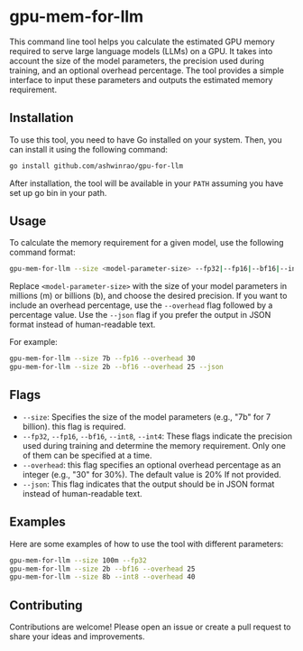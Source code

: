 # gpu-mem-for-llm

This command line tool helps you calculate the estimated GPU memory required to serve large language models (LLMs) on a GPU. It takes into account the size of the model parameters, the precision used during training, and an optional overhead percentage. The tool provides a simple interface to input these parameters and outputs the estimated memory requirement.

## Installation

To use this tool, you need to have Go installed on your system. Then, you can install it using the following command:

```bash
go install github.com/ashwinrao/gpu-for-llm
```

After installation, the tool will be available in your `PATH` assuming you have set up go bin in your path.

## Usage

To calculate the memory requirement for a given model, use the following command format:

```bash
gpu-mem-for-llm --size <model-parameter-size> --fp32|--fp16|--bf16|--int8|--int4 [--overhead <percentage>] [--json]
```

Replace `<model-parameter-size>` with the size of your model parameters in millions (m) or billions (b), and choose the desired precision. If you want to include an overhead percentage, use the `--overhead` flag followed by a percentage value. Use the `--json` flag if you prefer the output in JSON format instead of human-readable text.

For example:

```bash
gpu-mem-for-llm --size 7b --fp16 --overhead 30
gpu-mem-for-llm --size 2b --bf16 --overhead 25 --json
```

## Flags

- `--size`: Specifies the size of the model parameters (e.g., "7b" for 7 billion). this flag is required.
- `--fp32`, `--fp16`, `--bf16`, `--int8`, `--int4`: These flags indicate the precision used during training and determine the memory requirement. Only one of them can be specified at a time.
- `--overhead`: this flag specifies an optional overhead percentage as an integer (e.g., "30" for 30%). The default value is 20% If not provided.
- `--json`: This flag indicates that the output should be in JSON format instead of human-readable text.

## Examples

Here are some examples of how to use the tool with different parameters:

```bash
gpu-mem-for-llm --size 100m --fp32
gpu-mem-for-llm --size 2b --bf16 --overhead 25
gpu-mem-for-llm --size 8b --int8 --overhead 40
```

## Contributing

Contributions are welcome! Please open an issue or create a pull request to share your ideas and improvements.
